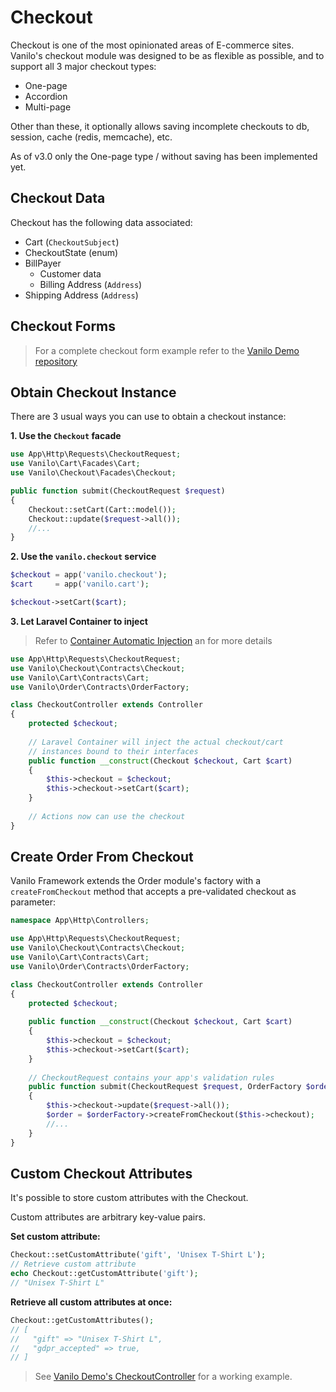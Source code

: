 # Checkout

Checkout is one of the most opinionated areas of E-commerce sites. Vanilo's
checkout module was designed to be as flexible as possible, and to support all 3
major checkout types:

- One-page
- Accordion
- Multi-page

Other than these, it optionally allows saving incomplete checkouts to db,
session, cache (redis, memcache), etc.

As of v3.0 only the One-page type / without saving has been implemented yet.

## Checkout Data

Checkout has the following data associated:

- Cart (`CheckoutSubject`)
- CheckoutState (enum)
- BillPayer
    - Customer data
    - Billing Address (`Address`)
- Shipping Address (`Address`)

## Checkout Forms

> For a complete checkout form example refer to the [Vanilo Demo repository](https://github.com/vanilophp/demo/tree/master/resources/views/checkout)

## Obtain Checkout Instance

There are 3 usual ways you can use to obtain a checkout instance:

**1. Use the `Checkout` facade**

```php
use App\Http\Requests\CheckoutRequest;
use Vanilo\Cart\Facades\Cart;
use Vanilo\Checkout\Facades\Checkout;

public function submit(CheckoutRequest $request)
{
    Checkout::setCart(Cart::model());
    Checkout::update($request->all());
    //...
}
```

**2. Use the `vanilo.checkout` service**

```php
$checkout = app('vanilo.checkout');
$cart     = app('vanilo.cart');

$checkout->setCart($cart);
```

**3. Let Laravel Container to inject**

> Refer to
> [Container Automatic Injection](https://laravel.com/docs/8.x/container#automatic-injection)
> an for more details

```php
use App\Http\Requests\CheckoutRequest;
use Vanilo\Checkout\Contracts\Checkout;
use Vanilo\Cart\Contracts\Cart;
use Vanilo\Order\Contracts\OrderFactory;

class CheckoutController extends Controller
{
    protected $checkout;
    
    // Laravel Container will inject the actual checkout/cart
    // instances bound to their interfaces
    public function __construct(Checkout $checkout, Cart $cart)
    {
        $this->checkout = $checkout;
        $this->checkout->setCart($cart);
    }
    
    // Actions now can use the checkout
}
```

## Create Order From Checkout

Vanilo Framework extends the Order module's factory with a `createFromCheckout`
method that accepts a pre-validated checkout as parameter:

```php
namespace App\Http\Controllers;

use App\Http\Requests\CheckoutRequest;
use Vanilo\Checkout\Contracts\Checkout;
use Vanilo\Cart\Contracts\Cart;
use Vanilo\Order\Contracts\OrderFactory;

class CheckoutController extends Controller
{
    protected $checkout;
    
    public function __construct(Checkout $checkout, Cart $cart)
    {
        $this->checkout = $checkout;
        $this->checkout->setCart($cart);
    }
    
    // CheckoutRequest contains your app's validation rules
    public function submit(CheckoutRequest $request, OrderFactory $orderFactory)
    {
        $this->checkout->update($request->all());
        $order = $orderFactory->createFromCheckout($this->checkout);
        //...        
    }
}
```

## Custom Checkout Attributes

It's possible to store custom attributes with the Checkout.

Custom attributes are arbitrary key-value pairs.

**Set custom attribute:**

```php
Checkout::setCustomAttribute('gift', 'Unisex T-Shirt L');
// Retrieve custom attribute
echo Checkout::getCustomAttribute('gift');
// "Unisex T-Shirt L"
```

**Retrieve all custom attributes at once:**

```php
Checkout::getCustomAttributes();
// [
//   "gift" => "Unisex T-Shirt L",
//   "gdpr_accepted" => true,
// ]
```

> See
> [Vanilo Demo's CheckoutController](https://github.com/vanilophp/demo/blob/master/app/Http/Controllers/CheckoutController.php)
> for a working example.
